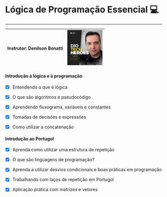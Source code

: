 # Lógica de Programação Essencial :computer:

------

 

| **Instrutor:** Denilson Bonatti | <img src="https://github.com/victorabreu25/desafio-dio-github/blob/a31b00c8034a1369ed5cb0ff66539711d89dfd97/download.jpg" alt="Denilson Bonatti" style="zoom:50%;" /> |
| :------------------------------ | :----------------------------------------------------------: |





#### Introdução à lógica e à programação

- [x] Entendendo o que é lógica
- [x] O que são algoritmos e pseudocódigo
- [x] Aprendendo fluxograma, variáveis e constantes
- [x] Tomadas de decisões e expressões
- [x] Como utilizar a concatenação



#### Introdução ao Portugol

- [x] Aprenda como utilizar uma estrutura de repetição
- [x] O que são linguagens de programação?
- [x] Aprenda a utilizar desvios condicionais e boas práticas em programação
- [x] Trabalhando com laços de repetição em Portugol
- [x] Aplicação prática com matrizes e vetores

